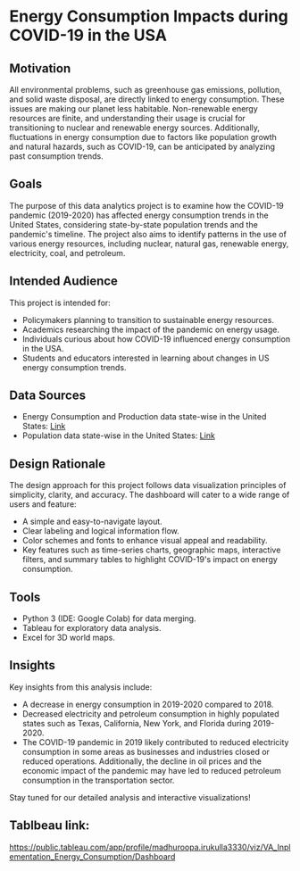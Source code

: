 # Energy Consumption Impacts during COVID-19 in the USA

## Motivation

All environmental problems, such as greenhouse gas emissions, pollution, and solid waste disposal, are directly linked to energy consumption. These issues are making our planet less habitable. Non-renewable energy resources are finite, and understanding their usage is crucial for transitioning to nuclear and renewable energy sources. Additionally, fluctuations in energy consumption due to factors like population growth and natural hazards, such as COVID-19, can be anticipated by analyzing past consumption trends.

## Goals

The purpose of this data analytics project is to examine how the COVID-19 pandemic (2019-2020) has affected energy consumption trends in the United States, considering state-by-state population trends and the pandemic's timeline. The project also aims to identify patterns in the use of various energy resources, including nuclear, natural gas, renewable energy, electricity, coal, and petroleum.

## Intended Audience

This project is intended for:

- Policymakers planning to transition to sustainable energy resources.
- Academics researching the impact of the pandemic on energy usage.
- Individuals curious about how COVID-19 influenced energy consumption in the USA.
- Students and educators interested in learning about changes in US energy consumption trends.

## Data Sources

- Energy Consumption and Production data state-wise in the United States: [Link](https://www.eia.gov/energyexplained/us-energy-facts/)
- Population data state-wise in the United States: [Link](https://www2.census.gov/programs-surveys/popest/datasets/)

## Design Rationale

The design approach for this project follows data visualization principles of simplicity, clarity, and accuracy. The dashboard will cater to a wide range of users and feature:

- A simple and easy-to-navigate layout.
- Clear labeling and logical information flow.
- Color schemes and fonts to enhance visual appeal and readability.
- Key features such as time-series charts, geographic maps, interactive filters, and summary tables to highlight COVID-19's impact on energy consumption.

## Tools

- Python 3 (IDE: Google Colab) for data merging.
- Tableau for exploratory data analysis.
- Excel for 3D world maps.

## Insights

Key insights from this analysis include:

- A decrease in energy consumption in 2019-2020 compared to 2018.
- Decreased electricity and petroleum consumption in highly populated states such as Texas, California, New York, and Florida during 2019-2020.
- The COVID-19 pandemic in 2019 likely contributed to reduced electricity consumption in some areas as businesses and industries closed or reduced operations. Additionally, the decline in oil prices and the economic impact of the pandemic may have led to reduced petroleum consumption in the transportation sector.

Stay tuned for our detailed analysis and interactive visualizations!

## Tablbeau link:
https://public.tableau.com/app/profile/madhuroopa.irukulla3330/viz/VA_Inplementation_Energy_Consumption/Dashboard
